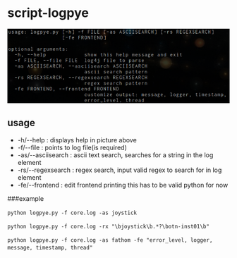 # script-logpye

![help](screenshot/help.png)

## usage

- -h/--help : displays help in picture above
- -f/--file : points to log file(is required)
- -as/--asciisearch : ascii text search, searches for a string in the log element
- -rs/--regexsearch : regex search, input valid regex to search for in log element
- -fe/--frontend : edit frontend printing this has to be valid python for now

###example

`python logpye.py -f core.log -as joystick`

`python logpye.py -f core.log -rx "\bjoystick\b.*?\botn-inst01\b"`

`python logpye.py -f core.log -as fathom -fe "error_level, logger, message, timestamp, thread"`
